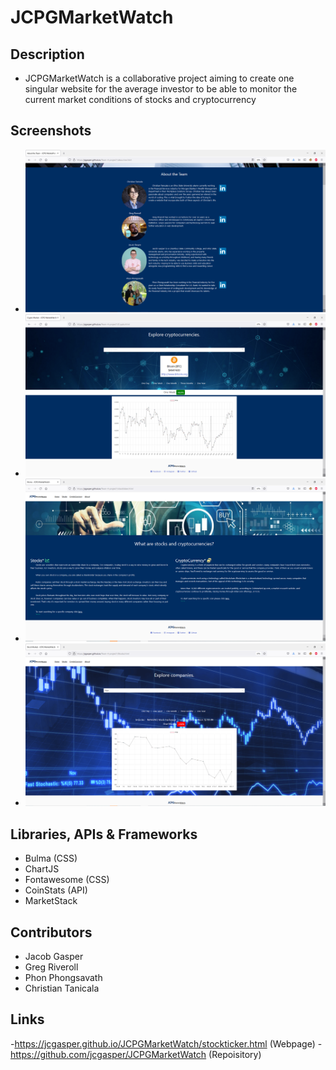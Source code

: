 
# JCPGMarketWatch

## Description
- JCPGMarketWatch is a collaborative project aiming to create one singular website for the average investor to be able to monitor the current market conditions of stocks and cryptocurrency

## Screenshots
- ![](assets/Photos/Aboutme.PNG)
- ![](assets/Photos/Crypto.PNG)
- ![](assets/Photos/Home.PNG)
- ![](assets/Photos/Stocks.PNG)

## Libraries, APIs & Frameworks
- Bulma (CSS)
- ChartJS
- Fontawesome (CSS)
- CoinStats (API)
- MarketStack

## Contributors
- Jacob Gasper
- Greg Riveroll
- Phon Phongsavath
- Christian Tanicala

## Links
-https://jcgasper.github.io/JCPGMarketWatch/stockticker.html (Webpage)
-https://github.com/jcgasper/JCPGMarketWatch (Repoisitory)
